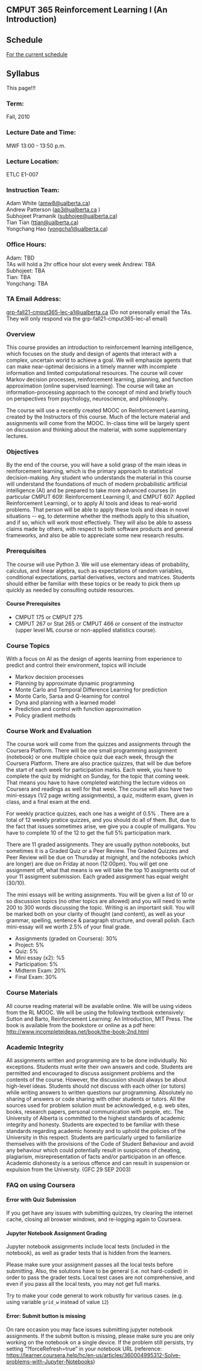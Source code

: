 ## CMPUT 365 Reinforcement Learning I (An Introduction)


## Schedule
[For the current schedule](schedule.md)

## Syllabus

This page!!!

### Term: 
Fall, 2010 

### Lecture Date and Time: 
MWF 13:00 - 13:50 p.m.

### Lecture Location: 
ETLC E1-007

### Instruction Team:
Adam White (amw8@ualberta.ca)<br>
Andrew Patterson (ap3@ualberta.ca )<br>
Subhojeet Pramanik (subhojee@ualberta.ca)<br>
Tian Tian (ttian@ualberta.ca)<br>
Yongchang Hao (yongcha1@ualberta.ca)<br>

### Office Hours:
Adam: TBD<br>
TAs will hold a 2hr office hour slot every week
Andrew: TBA<br>
Subhojeet: TBA<br>
Tian: TBA<br>
Yongchang: TBA<br>

### TA Email Address:
grp-fall21-cmput365-lec-a1@ualberta.ca
(Do not presonally email the TAs. They will only respond via the grp-fall21-cmput365-lec-a1 email)

### Overview
This course provides an introduction to reinforcement learning intelligence, which focuses on the study and design of agents that interact with a complex, uncertain world to achieve a goal. We will emphasize agents that can make near-optimal decisions in a timely manner with incomplete information and limited computational resources. The course will cover Markov decision processes, reinforcement learning, planning, and function approximation (online supervised learning). The course will take an information-processing approach to the concept of mind and briefly touch on perspectives from psychology, neuroscience, and philosophy.
 
The course will use a recently created MOOC on Reinforcement Learning, created by the Instructors of this course. Much of the lecture material and assignments will come from the MOOC. In-class time will be largely spent on discussion and thinking about the material, with some supplementary lectures.
 
### Objectives
By the end of the course, you will have a solid grasp of the main ideas in reinforcement learning, which is the primary approach to statistical decision-making. Any student who understands the material in this course will understand the foundations of much of modern probabilistic artificial intelligence (AI) and be prepared to take more advanced courses (in particular CMPUT 609: Reinforcement Learning II, and CMPUT 607: Applied Reinforcement Learning), or to apply AI tools and ideas to real-world problems. That person will be able to apply these tools and ideas in novel situations -- eg, to determine whether the methods apply to this situation, and if so, which will work most effectively. They will also be able to assess claims made by others, with respect to both software products and general frameworks, and also be able to appreciate some new research results.
 
### Prerequisites
The course will use Python 3. We will use elementary ideas of probability, calculus, and linear algebra, such as expectations of random variables, conditional expectations, partial derivatives, vectors and matrices. Students should either be familiar with these topics or be ready to pick them up quickly as needed by consulting outside resources.

#### Course Prerequisites
* CMPUT 175 or CMPUT 275<br>
* CMPUT 267 or Stat 265 or CMPUT 466 or consent of the instructor (upper level ML course or non-applied statistics course).
 
### Course Topics
With a focus on AI as the design of agents learning from experience to predict and control their environment, topics will include
* Markov decision processes
* Planning by approximate dynamic programming
* Monte Carlo and Temporal Difference Learning for prediction
* Monte Carlo, Sarsa and Q-learning for control
* Dyna and planning with a learned model
* Prediction and control with function approximation
* Policy gradient methods

### Course Work and Evaluation
The course work will come from the quizzes and assignments through the Coursera Platform. There will be one small programming assignment (notebook) or one multiple choice quiz due each week, through the Coursera Platform. There are also practice quizzes, that will be due before the start of each week for participation marks. Each week, you have to complete the quiz by midnight on Sunday, for the topic that coming week. That means you have to have completed watching the lecture videos on Coursera and readings as well for that week. The course will also have two mini-essays (1/2 page writing assignments), a quiz, midterm exam, given in class, and a final exam at the end. 

For weekly practice quizzes, each one has a weight of 0.5% . There are a total of 12 weekly pratice quizzes, and you should do all of them. But, due to the fact that issues sometimes arise, we give you a couple of mulligans. You have to complete 10 of the 12 to get the full 5% participation mark. 

There are 11 graded assignments. They are usually python notebooks, but sometimes it is a Graded Quiz or a Peer Review. The Graded Quizzes and Peer Review will be due on Thursday at mignight, and the notebooks (which are longer) are due on Friday at noon (12:00pm). You will get one assignment off, what that means is we will take the top 10 assigments out of your 11 assigment submission. Each graded assignment has equal weight (30/10). 

The mini essays will be writing assignments. You will be given a list of 10 or so discussion topics (no other topics are allowed) and you will need to write 200 to 300 words discussing the topic. Writing is an important skill. You will be marked both on your clarity of thought (and content), as well as your grammar, spelling, sentence & paragraph structure, and overall polish. Each mini-essay will we worth 2.5% of your final grade.

* Assignments (graded on Coursera): 30%
* Project: 5%
* Quiz: 5%
* Mini essay (x2): %5
* Participation: 5%
* Midterm Exam: 20%
* Final Exam: 30%
 
### Course Materials
All course reading material will be available online. 
We will be using videos from the RL MOOC.
We will be using the following textbook extensively:
Sutton and Barto, Reinforcement Learning: An Introduction, MIT Press. The book is available from the bookstore or online as a pdf here: http://www.incompleteideas.net/book/the-book-2nd.html
 
### Academic Integrity
All assignments written and programming are to be done individually. No exceptions. Students must write their own answers and code. Students are permitted and encouraged to discuss assignment problems and the contents of the course. However, the discussion should always be about high-level ideas. Students should not discuss with each other (or tutors) while writing answers to written questions our programming. Absolutely no sharing of answers or code sharing with other students or tutors.  All the sources used for problem solution must be acknowledged, e.g. web sites, books, research papers, personal communication with people, etc.
The University of Alberta is committed to the highest standards of academic integrity and honesty. Students are expected to be familiar with these standards regarding academic honesty and to uphold the policies of the University in this respect. Students are particularly urged to familiarize themselves with the provisions of the Code of Student Behaviour and avoid any behaviour which could potentially result in suspicions of cheating, plagiarism, misrepresentation of facts and/or participation in an offence. Academic dishonesty is a serious offence and can result in suspension or expulsion from the University. (GFC 29 SEP 2003)


### FAQ on using Coursera

#### Error with Quiz Submission
If you get have any issues with submitting quizzes, try clearing the internet cache, closing all browser windows, and re-logging again to Coursera.

#### Jupyter Notebook Assignment Grading
Jupyter notebook assignments include local tests (included in the notebook), as well as grader tests that is hidden from the learners. 

Please make sure your assignment passes all the local tests before submitting. Also, the solutions have to be general (i.e. not hard-coded) in order to pass the grader tests. Local test cases are not comprehensive, and even if you pass all the local tests, you may not get full marks.

Try to make your code general to work robustly for various cases. (e.g. using variable `grid_w` instead of value `12`)

#### Error: Submit button is missing
On rare occasion you may face issues submitting jupyter notebook assignments. If the submit button is missing, please make sure you are only working on the notebook on a single device. If the problem still persists, try setting “?forceRefresh=true” in your notebook URL (reference: https://learner.coursera.help/hc/en-us/articles/360004995312-Solve-problems-with-Jupyter-Notebooks)
